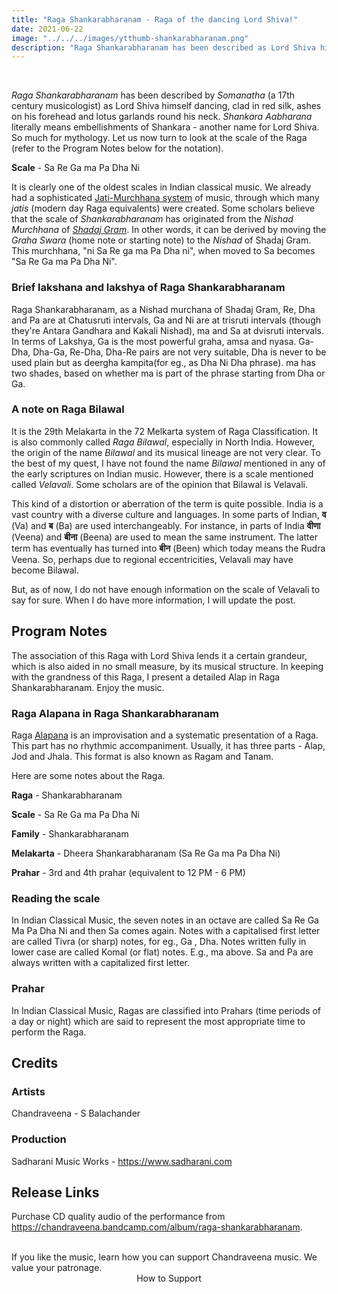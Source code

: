 ```yaml
---
title: "Raga Shankarabharanam - Raga of the dancing Lord Shiva!"
date: 2021-06-22
image: "../../../images/ytthumb-shankarabharanam.png"
description: "Raga Shankarabharanam has been described as Lord Shiva himself dancing. It is considered to be a noon to evening Raga. It is one of the Melas in the 72 melakarta system of Raga classification. It is also commonly known as Bilawal. Read on to find out more about this Raga!"
---
```


<you-tube videoid="oU81uYRAh1M"></you-tube>
<br>

*Raga Shankarabharanam* has been described by *Somanatha* (a 17th century musicologist) as Lord Shiva himself dancing, clad in red silk, ashes on his forehead and lotus garlands round his neck. *Shankara* *Aabharana* literally means embellishments of Shankara - another name for Lord Shiva. So much for mythology. Let us now turn to look at the scale of the Raga (refer to the Program Notes below for the notation).

**Scale** - Sa Re Ga ma Pa Dha Ni

It is clearly one of the oldest scales in Indian classical music. We already had a sophisticated [Jati-Murchhana system](/blog/grammar-of-music/) of music, through which many *jatis* (modern day Raga equivalents) were created. Some scholars believe that the scale of *Shankarabharanam* has originated from the *Nishad* *Murchhana* of [*Shadaj Gram*](https://puretones.sadharani.com/musicalscales/). In other words, it can be derived by moving the *Graha Swara* (home note or starting note) to the *Nishad* of Shadaj Gram. This murchhana, "ni Sa Re ga ma Pa Dha ni", when moved to Sa becomes "Sa Re Ga ma Pa Dha Ni". 

### Brief lakshana and lakshya of Raga Shankarabharanam

Raga Shankarabharanam, as a Nishad murchana of Shadaj Gram, Re, Dha and Pa are at Chatusruti intervals, Ga and Ni are at trisruti intervals (though they're Antara Gandhara and Kakali Nishad), ma and Sa at dvisruti intervals. In terms of Lakshya, Ga is the most powerful graha, amsa and nyasa. Ga-Dha, Dha-Ga, Re-Dha, Dha-Re pairs are not very suitable, Dha is never to be used plain but as deergha kampita(for eg., as Dha Ni Dha phrase). ma has two shades, based on whether ma is part of the phrase starting from Dha or Ga.

### A note on Raga Bilawal

It is the 29th Melakarta in the 72 Melkarta system of Raga Classification. It is also commonly called *Raga Bilawal*, especially in North India. However, the origin of the name *Bilawal* and its musical lineage are not very clear. To the best of my quest, I have not found the name *Bilawal* mentioned in any of the early scriptures on Indian music. However, there is a scale mentioned called *Velavali*. Some scholars are of the opinion that Bilawal is Velavali.

This kind of a distortion or aberration of the term is quite possible. India is a vast country with a diverse culture and languages. In some parts of Indian, **व** (Va) and **ब** (Ba) are used interchangeably. For instance, in parts of India **वीणा** (Veena) and **बीना** (Beena) are used to mean the same instrument. The latter term has eventually has turned into **बीन** (Been) which today means the Rudra Veena. So, perhaps due to regional eccentricities, Velavali may have become Bilawal.

But, as of now, I do not have enough information on the scale of Velavali to say for sure. When I do have more information, I will update the post.

## Program Notes

The association of this Raga with Lord Shiva lends it a certain grandeur, which is also aided in no small measure, by its musical structure. In keeping with the grandness of this Raga, I present a detailed Alap in Raga Shankarabharanam. Enjoy the music.

### Raga Alapana in Raga Shankarabharanam

Raga [Alapana](/blog/raga-alapana/) is an improvisation and a systematic presentation of a Raga. This part has no rhythmic accompaniment. Usually, it has three parts - Alap, Jod and Jhala. This format is also known as Ragam and Tanam.

Here are some notes about the Raga.

**Raga** - Shankarabharanam

**Scale** - Sa Re Ga ma Pa Dha Ni

**Family** - Shankarabharanam

**Melakarta** - Dheera Shankarabharanam (Sa Re Ga ma Pa Dha Ni)

**Prahar** - 3rd and 4th prahar (equivalent to 12 PM  - 6 PM)

### Reading the scale
In Indian Classical Music, the seven notes in an octave are called Sa Re Ga Ma Pa Dha Ni and then Sa comes again. Notes with a capitalised first letter are called Tivra (or sharp) notes, for eg., Ga , Dha. Notes written fully in lower case are called Komal (or flat) notes. E.g., ma above. Sa and Pa are always written with a capitalized first letter.

### Prahar
In Indian Classical Music, Ragas are classified into Prahars (time periods of a day or night) which are said to represent the most appropriate time to perform the Raga.

## Credits
### Artists

Chandraveena - S Balachander

### Production

Sadharani Music Works - https://www.sadharani.com

## Release Links

Purchase CD quality audio of the performance from https://chandraveena.bandcamp.com/album/raga-shankarabharanam.

<br>

<notice-box>
If you like the music, learn how you can support Chandraveena music. We value your patronage.
<div style="text-align:center">
<my-button to="/support/">How to Support</my-button>
</div>
</notice-box>
